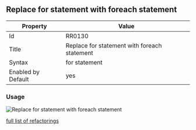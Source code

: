 ## Replace for statement with foreach statement

Property | Value
--- | --- 
Id | RR0130
Title | Replace for statement with foreach statement
Syntax | for statement
Enabled by Default | yes

### Usage

![Replace for statement with foreach statement](../../images/refactorings/ReplaceForWithForEach.png)

[full list of refactorings](Refactorings.md)
